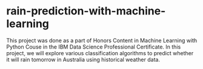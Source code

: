 # rain-prediction-with-machine-learning
This project was done as a part of Honors Content in Machine Learning with Python Couse in the IBM Data Science Professional Certificate. In this project, we will explore various classification algorithms to predict whether it will rain tomorrow in Australia using historical weather data.
